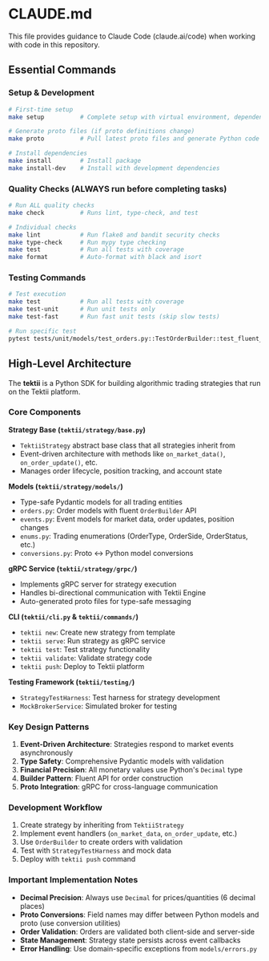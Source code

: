 # CLAUDE.md

This file provides guidance to Claude Code (claude.ai/code) when working with code in this repository.

## Essential Commands

### Setup & Development
```bash
# First-time setup
make setup          # Complete setup with virtual environment, dependencies, and proto generation

# Generate proto files (if proto definitions change)
make proto          # Pull latest proto files and generate Python code

# Install dependencies
make install        # Install package
make install-dev    # Install with development dependencies
```

### Quality Checks (ALWAYS run before completing tasks)
```bash
# Run ALL quality checks
make check          # Runs lint, type-check, and test

# Individual checks
make lint           # Run flake8 and bandit security checks
make type-check     # Run mypy type checking
make test           # Run all tests with coverage
make format         # Auto-format with black and isort
```

### Testing Commands
```bash
# Test execution
make test           # Run all tests with coverage
make test-unit      # Run unit tests only
make test-fast      # Run fast unit tests (skip slow tests)

# Run specific test
pytest tests/unit/models/test_orders.py::TestOrderBuilder::test_fluent_api -xvs
```

## High-Level Architecture

The **tektii** is a Python SDK for building algorithmic trading strategies that run on the Tektii platform.

### Core Components

**Strategy Base (`tektii/strategy/base.py`)**
- `TektiiStrategy` abstract base class that all strategies inherit from
- Event-driven architecture with methods like `on_market_data()`, `on_order_update()`, etc.
- Manages order lifecycle, position tracking, and account state

**Models (`tektii/strategy/models/`)**
- Type-safe Pydantic models for all trading entities
- `orders.py`: Order models with fluent `OrderBuilder` API
- `events.py`: Event models for market data, order updates, position changes
- `enums.py`: Trading enumerations (OrderType, OrderSide, OrderStatus, etc.)
- `conversions.py`: Proto ↔ Python model conversions

**gRPC Service (`tektii/strategy/grpc/`)**
- Implements gRPC server for strategy execution
- Handles bi-directional communication with Tektii Engine
- Auto-generated proto files for type-safe messaging

**CLI (`tektii/cli.py` & `tektii/commands/`)**
- `tektii new`: Create new strategy from template
- `tektii serve`: Run strategy as gRPC service
- `tektii test`: Test strategy functionality
- `tektii validate`: Validate strategy code
- `tektii push`: Deploy to Tektii platform

**Testing Framework (`tektii/testing/`)**
- `StrategyTestHarness`: Test harness for strategy development
- `MockBrokerService`: Simulated broker for testing

### Key Design Patterns

1. **Event-Driven Architecture**: Strategies respond to market events asynchronously
2. **Type Safety**: Comprehensive Pydantic models with validation
3. **Financial Precision**: All monetary values use Python's `Decimal` type
4. **Builder Pattern**: Fluent API for order construction
5. **Proto Integration**: gRPC for cross-language communication

### Development Workflow

1. Create strategy by inheriting from `TektiiStrategy`
2. Implement event handlers (`on_market_data`, `on_order_update`, etc.)
3. Use `OrderBuilder` to create orders with validation
4. Test with `StrategyTestHarness` and mock data
5. Deploy with `tektii push` command

### Important Implementation Notes

- **Decimal Precision**: Always use `Decimal` for prices/quantities (6 decimal places)
- **Proto Conversions**: Field names may differ between Python models and proto (use conversion utilities)
- **Order Validation**: Orders are validated both client-side and server-side
- **State Management**: Strategy state persists across event callbacks
- **Error Handling**: Use domain-specific exceptions from `models/errors.py`
